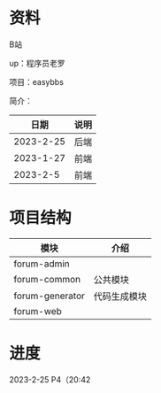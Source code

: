 # 资料

B站

up：程序员老罗

项目：easybbs

简介：

| 日期      | 说明 |
| --------- | ---- |
| 2023-2-25 | 后端 |
| 2023-1-27 | 前端 |
| 2023-2-5  | 前端 |

# 项目结构

| 模块            | 介绍         |
| --------------- | ------------ |
| forum-admin     |              |
| forum-common    | 公共模块     |
| forum-generator | 代码生成模块 |
| forum-web       |              |

# 进度

2023-2-25 P4（20:42
